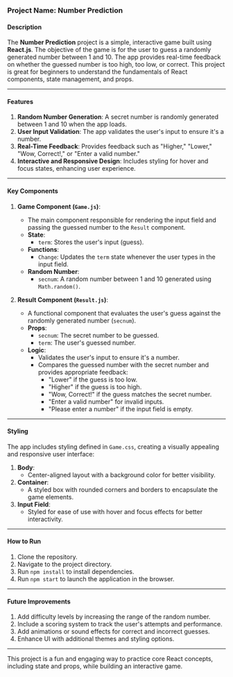 ### Project Name: Number Prediction

#### **Description**  
The **Number Prediction** project is a simple, interactive game built using **React.js**. The objective of the game is for the user to guess a randomly generated number between 1 and 10. The app provides real-time feedback on whether the guessed number is too high, too low, or correct. This project is great for beginners to understand the fundamentals of React components, state management, and props.

---

#### **Features**
1. **Random Number Generation**: A secret number is randomly generated between 1 and 10 when the app loads.
2. **User Input Validation**: The app validates the user's input to ensure it's a number.
3. **Real-Time Feedback**: Provides feedback such as "Higher," "Lower," "Wow, Correct!," or "Enter a valid number."
4. **Interactive and Responsive Design**: Includes styling for hover and focus states, enhancing user experience.

---

#### **Key Components**
1. **Game Component (`Game.js`)**:
   - The main component responsible for rendering the input field and passing the guessed number to the `Result` component.
   - **State**:
     - `term`: Stores the user's input (guess).
   - **Functions**:
     - `Change`: Updates the `term` state whenever the user types in the input field.
   - **Random Number**:
     - `secnum`: A random number between 1 and 10 generated using `Math.random()`.

2. **Result Component (`Result.js`)**:
   - A functional component that evaluates the user's guess against the randomly generated number (`secnum`).
   - **Props**:
     - `secnum`: The secret number to be guessed.
     - `term`: The user's guessed number.
   - **Logic**:
     - Validates the user's input to ensure it's a number.
     - Compares the guessed number with the secret number and provides appropriate feedback:
       - "Lower" if the guess is too low.
       - "Higher" if the guess is too high.
       - "Wow, Correct!" if the guess matches the secret number.
       - "Enter a valid number" for invalid inputs.
       - "Please enter a number" if the input field is empty.

---

#### **Styling**
The app includes styling defined in `Game.css`, creating a visually appealing and responsive user interface:
1. **Body**:
   - Center-aligned layout with a background color for better visibility.
2. **Container**:
   - A styled box with rounded corners and borders to encapsulate the game elements.
3. **Input Field**:
   - Styled for ease of use with hover and focus effects for better interactivity.

---

#### **How to Run**
1. Clone the repository.
2. Navigate to the project directory.
3. Run `npm install` to install dependencies.
4. Run `npm start` to launch the application in the browser.

---

#### **Future Improvements**
1. Add difficulty levels by increasing the range of the random number.
2. Include a scoring system to track the user's attempts and performance.
3. Add animations or sound effects for correct and incorrect guesses.
4. Enhance UI with additional themes and styling options.

---

This project is a fun and engaging way to practice core React concepts, including state and props, while building an interactive game.

